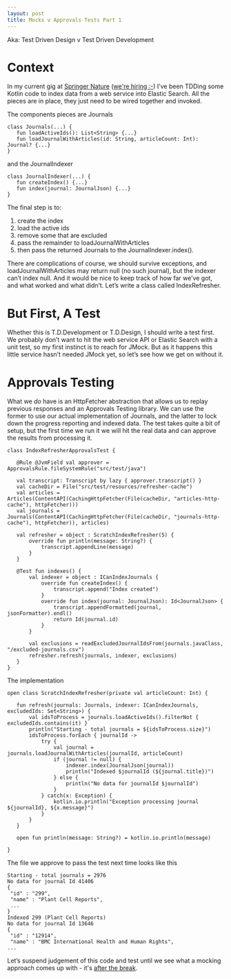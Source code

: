 ```yaml
---
layout: post
title: Mocks v Approvals Tests Part 1
---
```


Aka: Test Driven Design v Test Driven Development

# Context

In my current gig at [Springer Nature](http://springernature.com) ([we're hiring :-](https://www.linkedin.com/jobs/springer-science-business-media-jobs)) I’ve been TDDing some Kotlin code to index data from a web service into Elastic Search. All the pieces are in place, they just need to be wired together and invoked.

The components pieces are Journals

```
class Journals(...) {
   fun loadActiveIds(): List<String> {...}
   fun loadJournalWithArticles(id: String, articleCount: Int): Journal? {...}
}
```

and the JournalIndexer

```
class JournalIndexer(...) {
   fun createIndex() {...}
   fun index(journal: JournalJson) {...}
}
```

The final step is to:

1. create the index
2. load the active ids
3. remove some that are excluded
4. pass the remainder to loadJournalWithArticles
5. then pass the returned Journals to the JournalIndexer.index().

There are complications of course, we should survive exceptions, and loadJournalWithArticles may return null (no such journal), but the indexer can’t index null. And it would be nice to keep track of how far we’ve got, and what worked and what didn’t. Let’s write a class called IndexRefresher.

# But First, A Test

Whether this is T.D.Development or T.D.Design, I should write a test first. We probably don’t want to hit the web service API or Elastic Search with a unit test, so my first instinct is to reach for JMock. But as it happens this little service hasn’t needed JMock yet, so let’s see how we get on without it.

# Approvals Testing

What we *do* have is an HttpFetcher abstraction that allows us to replay previous responses and an Approvals Testing library. We can use the former to use our actual implementation of Journals, and the latter to lock down the progress reporting and indexed data. The test takes quite a bit of setup, but the first time we run it we will hit the real data and can approve the results from processing it.

```
class IndexRefresherApprovalsTest {

   @Rule @JvmField val approver = ApprovalsRule.fileSystemRule("src/test/java")

   val transcript: Transcript by lazy { approver.transcript() }
   val cacheDir = File("src/test/resources/refresher-cache")
   val articles = Articles(ContentAPI(CachingHttpFetcher(File(cacheDir, "articles-http-cache"), httpFetcher)))
   val journals = Journals(ContentAPI(CachingHttpFetcher(File(cacheDir, "journals-http-cache"), httpFetcher)), articles)

   val refresher = object : ScratchIndexRefresher(5) {
       override fun println(message: String?) {
           transcript.appendLine(message)
       }
   }

   @Test fun indexes() {
       val indexer = object : ICanIndexJournals {
           override fun createIndex() {
               transcript.append("Index created")
           }
           override fun index(journal: JournalJson): Id<JournalJson> {
               transcript.appendFormatted(journal, jsonFormatter).endl()
               return Id(journal.id)
           }
       }

       val exclusions = readExcludedJournalIdsFrom(journals.javaClass, "/excluded-journals.csv")
       refresher.refresh(journals, indexer, exclusions)
   }
}
```

The implementation

```
open class ScratchIndexRefresher(private val articleCount: Int) {

   fun refresh(journals: Journals, indexer: ICanIndexJournals, excludedIds: Set<String>) {
       val idsToProcess = journals.loadActiveIds().filterNot { excludedIds.contains(it) }
       println("Starting - total journals = ${idsToProcess.size}")
       idsToProcess.forEach { journalId ->
           try {
               val journal = journals.loadJournalWithArticles(journalId, articleCount)
               if (journal != null) {
                   indexer.index(JournalJson(journal))
                   println("Indexed $journalId (${journal.title})")
               } else {
                   println("No data for journalId $journalId")
               }
           } catch(x: Exception) {
               kotlin.io.println("Exception processing journal ${journalId}, ${x.message}")
           }
       }
   }

   open fun println(message: String?) = kotlin.io.println(message)

}
```

The file we approve to pass the test next time looks like this

```
Starting - total journals = 2976
No data for journal Id 41406
{
 "id" : "299",
 "name" : "Plant Cell Reports",
 ...
}
Indexed 299 (Plant Cell Reports)
No data for journal Id 13646
{
 "id" : "12914",
 "name" : "BMC International Health and Human Rights",
...
```

Let’s suspend judgement of this code and test until we see what a mocking approach comes up with - it's [after the break](/2016/04/23/mocks-v-approvals-tests-part2/).
